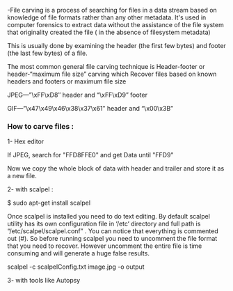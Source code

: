 <p>-File carving is a process of searching for files in a data stream based on knowledge of file formats rather than any other metadata. 
It's used in computer forensics to extract data without the assistance of the file system that originality created the file ( in the absence of filesystem metadata) </p>

<p>This is usually done by examining the header (the first few bytes) and footer (the last few bytes) of a file.</p>

<p>The most common general file carving technique is Header-footer or header-“maximum file size” carving which Recover files based on known headers and footers or maximum file size</p>

  <p>JPEG—”\xFF\xD8″ header and “\xFF\xD9” footer</p>
  
  <p>GIF—”\x47\x49\x46\x38\x37\x61″ header and “\x00\x3B”</p>


<h3>How to carve files :</h3>
<p>1- Hex editor</p>
<p>If JPEG, search for "FFD8FFE0" and get Data until "FFD9"</p>
<p>Now we copy the whole block of data with header and trailer and store it as a new file.</p>
  
<p>2- with scalpel :</p>
<p>$ sudo apt-get install scalpel</p>
<p>Once scalpel is installed you need to do text editing. By default scalpel utility has its own configuration file in ‘/etc‘ directory and full path is “/etc/scalpel/scalpel.conf” . You can notice that everything is commented out (#). So before running scalpel you need to uncomment the file format that you need to recover. However uncomment the entire file is time consuming and will generate a huge false results.</p>

<p>scalpel -c scalpelConfig.txt image.jpg -o output</p>

<p>3- with tools like Autopsy </p>

